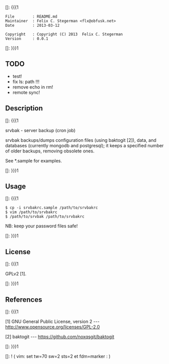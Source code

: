 []: {{{1

    File        : README.md
    Maintainer  : Felix C. Stegerman <flx@obfusk.net>
    Date        : 2013-03-12

    Copyright   : Copyright (C) 2013  Felix C. Stegerman
    Version     : 0.0.1

[]: }}}1

## TODO

  * test!
  * fix ls: path !!!
  * remove echo in rm!
  * remote sync!

## Description
[]: {{{1

  srvbak - server backup (cron job)

  srvbak backups/dumps configuration files (using baktogit [2]), data,
  and databases (currently mongodb and postgresql); it keeps a
  specified number of older backups, removing obsolete ones.

  See \*.sample for examples.

[]: }}}1

## Usage
[]: {{{1

    $ cp -i srvbakrc.sample /path/to/srvbakrc
    $ vim /path/to/srvbakrc
    $ /path/to/srvbak /path/to/srvbakrc

  NB: keep your password files safe!

[]: }}}1

## License
[]: {{{1

  GPLv2 [1].

[]: }}}1

## References
[]: {{{1

  [1] GNU General Public License, version 2
  --- http://www.opensource.org/licenses/GPL-2.0

  [2] baktogit
  --- https://github.com/noxqsgit/baktogit

[]: }}}1

[]: ! ( vim: set tw=70 sw=2 sts=2 et fdm=marker : )
